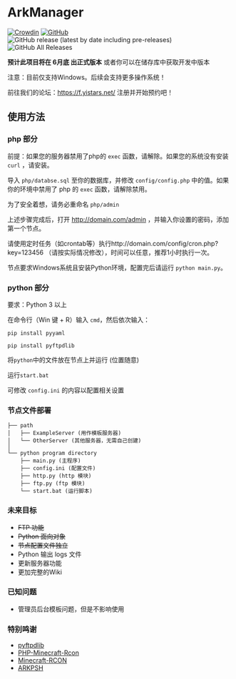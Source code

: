 # ArkManager
[![Crowdin](https://badges.crowdin.net/arkmanager/localized.svg)](https://translate.yistars.net/)
[![GitHub](https://img.shields.io/github/license/yistars/ArkManager)](./LICENSE)
![GitHub release (latest by date including pre-releases)](https://img.shields.io/github/v/release/yistars/ArkManager?include_prereleases)
![GitHub All Releases](https://img.shields.io/github/downloads/yistars/ArkManager/total)

**预计此项目将在 6月底 出正式版本**
或者你可以在储存库中获取开发中版本

注意：目前仅支持Windows。后续会支持更多操作系统！

前往我们的论坛：https://f.yistars.net/ 注册并开始预约吧！

## 使用方法
### php 部分
前提：如果您的服务器禁用了php的 `exec` 函数，请解除。如果您的系统没有安装 `curl` ，请安装。

导入 `php/databse.sql` 至你的数据库，并修改 `config/config.php` 中的值。如果你的环境中禁用了 php 的 `exec` 函数，请解除禁用。

为了安全着想，请务必重命名 `php/admin`

上述步骤完成后，打开 http://domain.com/admin ，并输入你设置的密码，添加第一个节点。

请使用定时任务（如crontab等）执行http://domain.com/config/cron.php?key=123456
（请按实际情况修改），时间可以任意，推荐1小时执行一次。

节点要求Windows系统且安装Python环境，配置完后请运行 `python main.py`。

### python 部分
要求：Python 3 以上

在命令行（Win 键 + R）输入 `cmd`，然后依次输入：

`pip install pyyaml`

`pip install pyftpdlib`

将`python`中的文件放在节点上并运行 (位置随意)

运行`start.bat`

可修改 `config.ini` 的内容以配置相关设置

### 节点文件部署
```
├── path
│   ├── ExampleServer (用作模板服务器)
│   └── OtherServer (其他服务器，无需自己创建)
│
└── python program directory
    ├── main.py (主程序)
    ├── config.ini (配置文件)
    ├── http.py (http 模块)
    ├── ftp.py (ftp 模块)
    └── start.bat (运行脚本)
```

### 未来目标
* ~~FTP 功能~~
* ~~Python 面向对象~~
* ~~节点配置文件独立~~
* Python 输出 logs 文件
* 更新服务器功能
* 更加完整的Wiki

### 已知问题
* 管理员后台模板问题，但是不影响使用

### 特别鸣谢
* [pyftpdlib](https://github.com/giampaolo/pyftpdlib)
* [PHP-Minecraft-Rcon](https://github.com/thedudeguy/PHP-Minecraft-Rcon)
* [Minecraft-RCON](https://github.com/Rauks/Minecraft-RCON)
* [ARKPSH](https://rcon.arkpsh.cn/)

